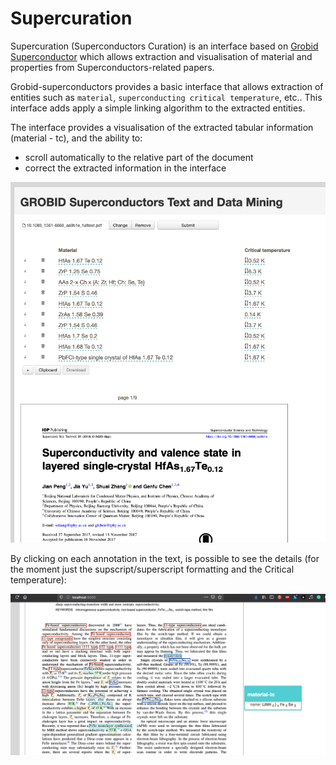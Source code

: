 # Supercuration
Supercuration (Superconductors Curation) is an interface based on [Grobid Superconductor](https://github.com/lfoppiano/grobid-superconductors) 
which allows extraction and visualisation of material and properties from Superconductors-related papers. 

Grobid-superconductors provides a basic interface that allows extraction of entities such as `material`, `superconducting critical temperature`, etc.. 
This interface adds apply a simple linking algorithm to the extracted entities. 

The interface provides a visualisation of the extracted tabular information (material - tc), and the ability to:
  - scroll automatically to the relative part of the document
  - correct the extracted information in the interface     
 
![Screenshot 1](docs/images/grobid-superconductors-web-home.png "Screenshot 1")

By clicking on each annotation in the text, is possible to see the details (for the moment just the supscript/superscript formatting and the Critical temperature):  

![Screenshot 2](docs/images/grobid-superconductors-web-home-2.png "Screenshot 2")
